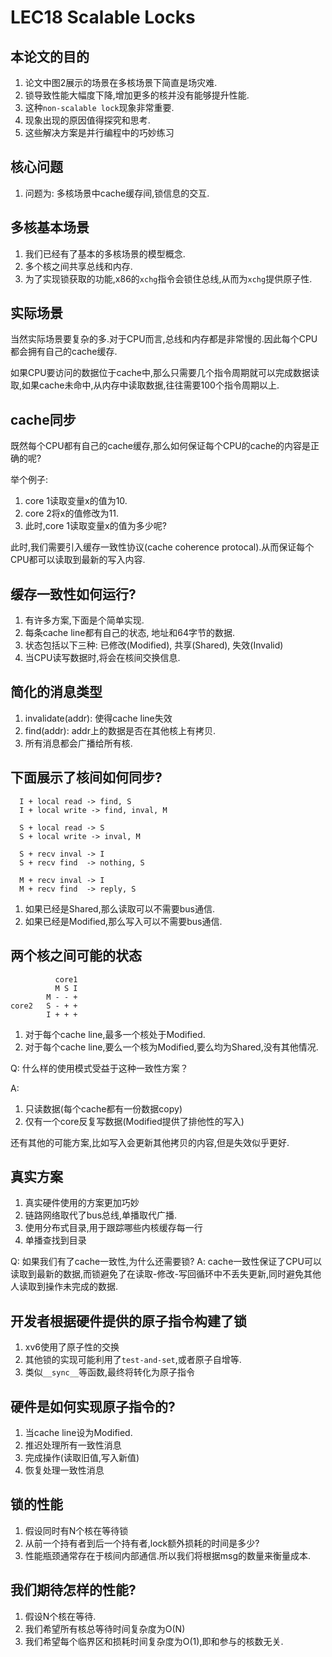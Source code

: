 # LEC18 Scalable Locks

## 本论文的目的
1. 论文中图2展示的场景在多核场景下简直是场灾难.
2. 锁导致性能大幅度下降,增加更多的核并没有能够提升性能.
3. 这种`non-scalable lock`现象非常重要.
4. 现象出现的原因值得探究和思考.
5. 这些解决方案是并行编程中的巧妙练习

## 核心问题
1. 问题为: 多核场景中cache缓存间,锁信息的交互.

## 多核基本场景
1. 我们已经有了基本的多核场景的模型概念.
2. 多个核之间共享总线和内存.
3. 为了实现锁获取的功能,x86的`xchg`指令会锁住总线,从而为`xchg`提供原子性.

## 实际场景
当然实际场景要复杂的多.对于CPU而言,总线和内存都是非常慢的.因此每个CPU都会拥有自己的cache缓存.

如果CPU要访问的数据位于cache中,那么只需要几个指令周期就可以完成数据读取,如果cache未命中,从内存中读取数据,往往需要100个指令周期以上.

## cache同步
既然每个CPU都有自己的cache缓存,那么如何保证每个CPU的cache的内容是正确的呢?

举个例子:
1. core 1读取变量x的值为10.
2. core 2将x的值修改为11.
3. 此时,core 1读取变量x的值为多少呢?

此时,我们需要引入缓存一致性协议(cache coherence protocal).从而保证每个CPU都可以读取到最新的写入内容.

## 缓存一致性如何运行?
1. 有许多方案,下面是个简单实现.
2. 每条cache line都有自己的状态, 地址和64字节的数据.
3. 状态包括以下三种: 已修改(Modified), 共享(Shared), 失效(Invalid)
4. 当CPU读写数据时,将会在核间交换信息.

## 简化的消息类型
1. invalidate(addr): 使得cache line失效
2. find(addr): addr上的数据是否在其他核上有拷贝.
3. 所有消息都会广播给所有核.

## 下面展示了核间如何同步?
```
  I + local read -> find, S
  I + local write -> find, inval, M

  S + local read -> S
  S + local write -> inval, M

  S + recv inval -> I
  S + recv find  -> nothing, S

  M + recv inval -> I
  M + recv find  -> reply, S
```

1. 如果已经是Shared,那么读取可以不需要bus通信.
2. 如果已经是Modified,那么写入可以不需要bus通信.

## 两个核之间可能的状态
```
		  core1
		  M S I
		M - - +
core2   S - + +
		I + + +
```

1. 对于每个cache line,最多一个核处于Modified.
2. 对于每个cache line,要么一个核为Modified,要么均为Shared,没有其他情况.

Q: 什么样的使用模式受益于这种一致性方案？

A:

1. 只读数据(每个cache都有一份数据copy)
2. 仅有一个core反复写数据(Modified提供了排他性的写入)

还有其他的可能方案,比如写入会更新其他拷贝的内容,但是失效似乎更好.

## 真实方案
1. 真实硬件使用的方案更加巧妙
2. 链路网络取代了bus总线,单播取代广播.
3. 使用分布式目录,用于跟踪哪些内核缓存每一行
4. 单播查找到目录

Q: 如果我们有了cache一致性,为什么还需要锁?
A: cache一致性保证了CPU可以读取到最新的数据,而锁避免了在读取-修改-写回循环中不丢失更新,同时避免其他人读取到操作未完成的数据.

## 开发者根据硬件提供的原子指令构建了锁
1. xv6使用了原子性的交换
2. 其他锁的实现可能利用了`test-and-set`,或者原子自增等.
3. 类似`__sync__`等函数,最终将转化为原子指令

## 硬件是如何实现原子指令的?
1. 当cache line设为Modified.
2. 推迟处理所有一致性消息
3. 完成操作(读取旧值,写入新值)
4. 恢复处理一致性消息

## 锁的性能
1. 假设同时有N个核在等待锁
2. 从前一个持有者到后一个持有者,lock额外损耗的时间是多少?
3. 性能瓶颈通常存在于核间内部通信.所以我们将根据msg的数量来衡量成本.

## 我们期待怎样的性能?
1. 假设N个核在等待.
2. 我们希望所有核总等待时间复杂度为O(N)
3. 我们希望每个临界区和损耗时间复杂度为O(1),即和参与的核数无关.
